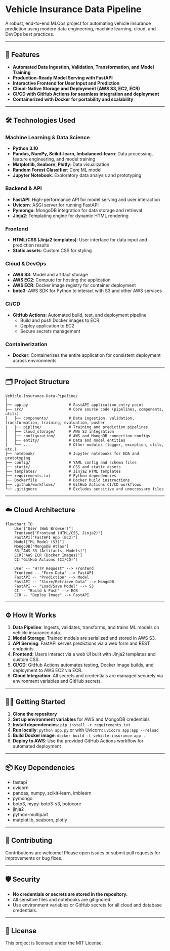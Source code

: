 # Vehicle Insurance Data Pipeline

A robust, end-to-end MLOps project for automating vehicle insurance prediction using modern data engineering, machine learning, cloud, and DevOps best practices.

---

## 🚀 Features

- **Automated Data Ingestion, Validation, Transformation, and Model Training**
- **Production-Ready Model Serving with FastAPI**
- **Interactive Frontend for User Input and Prediction**
- **Cloud-Native Storage and Deployment (AWS S3, EC2, ECR)**
- **CI/CD with GitHub Actions for seamless integration and deployment**
- **Containerized with Docker for portability and scalability**

---

## 🛠️ Technologies Used

### Machine Learning & Data Science

- **Python 3.10**
- **Pandas, NumPy, Scikit-learn, Imbalanced-learn**: Data processing, feature engineering, and model training
- **Matplotlib, Seaborn, Plotly**: Data visualization
- **Random Forest Classifier**: Core ML model
- **Jupyter Notebook**: Exploratory data analysis and prototyping

### Backend & API

- **FastAPI**: High-performance API for model serving and user interaction
- **Uvicorn**: ASGI server for running FastAPI
- **Pymongo**: MongoDB integration for data storage and retrieval
- **Jinja2**: Templating engine for dynamic HTML rendering

### Frontend

- **HTML/CSS (Jinja2 templates)**: User interface for data input and prediction results
- **Static assets**: Custom CSS for styling

### Cloud & DevOps

- **AWS S3**: Model and artifact storage
- **AWS EC2**: Compute for hosting the application
- **AWS ECR**: Docker image registry for container deployment
- **boto3**: AWS SDK for Python to interact with S3 and other AWS services

### CI/CD

- **GitHub Actions**: Automated build, test, and deployment pipeline
  - Build and push Docker images to ECR
  - Deploy application to EC2
  - Secure secrets management

### Containerization

- **Docker**: Containerizes the entire application for consistent deployment across environments

---

## 🗂️ Project Structure

```
Vehicle-Insurance-Data-Pipeline/
│
├── app.py                  # FastAPI application entry point
├── src/                    # Core source code (pipelines, components, utils)
│   ├── components/         # Data ingestion, validation, transformation, training, evaluation, pusher
│   ├── pipline/            # Training and prediction pipelines
│   ├── cloud_storage/      # AWS S3 integration
│   ├── configuration/      # AWS and MongoDB connection configs
│   ├── entity/             # Data and model entities
│   └── ...                 # Other modules (logger, exception, utils, etc.)
├── notebook/               # Jupyter notebooks for EDA and prototyping
├── config/                 # YAML config and schema files
├── static/                 # CSS and static assets
├── templates/              # Jinja2 HTML templates
├── requirements.txt        # Python dependencies
├── Dockerfile              # Docker build instructions
├── .github/workflows/      # GitHub Actions CI/CD workflows
└── .gitignore              # Excludes sensitive and unnecessary files
```

---

## ☁️ Cloud Architecture

```mermaid
flowchart TD
    User["User (Web Browser)"]
    Frontend["Frontend (HTML/CSS, Jinja2)"]
    FastAPI["FastAPI App (EC2)"]
    Model["ML Model (S3)"]
    MongoDB["MongoDB Atlas"]
    S3["AWS S3 (Artifacts, Models)"]
    ECR["AWS ECR (Docker Images)"]
    CI["GitHub Actions (CI/CD)"]

    User -- "HTTP Request" --> Frontend
    Frontend -- "Form Data" --> FastAPI
    FastAPI -- "Prediction" --> Model
    FastAPI -- "Store/Retrieve Data" --> MongoDB
    FastAPI -- "Load/Save Model" --> S3
    CI -- "Build & Push" --> ECR
    ECR -- "Deploy Image" --> FastAPI
```

---

## ⚙️ How It Works

1. **Data Pipeline**: Ingests, validates, transforms, and trains ML models on vehicle insurance data.
2. **Model Storage**: Trained models are serialized and stored in AWS S3.
3. **API Serving**: FastAPI serves predictions via a web form and REST endpoints.
4. **Frontend**: Users interact via a web UI built with Jinja2 templates and custom CSS.
5. **CI/CD**: GitHub Actions automates testing, Docker image builds, and deployment to AWS EC2 via ECR.
6. **Cloud Integration**: All secrets and credentials are managed securely via environment variables and GitHub secrets.

---

## 🧑‍💻 Getting Started

1. **Clone the repository**
2. **Set up environment variables** for AWS and MongoDB credentials
3. **Install dependencies**: `pip install -r requirements.txt`
4. **Run locally**: `python app.py` or with Uvicorn: `uvicorn app:app --reload`
5. **Build Docker image**: `docker build -t vehicle-insurance-app .`
6. **Deploy to AWS**: Use the provided GitHub Actions workflow for automated deployment

---

## 📦 Key Dependencies

- fastapi
- uvicorn
- pandas, numpy, scikit-learn, imblearn
- pymongo
- boto3, mypy-boto3-s3, botocore
- jinja2
- python-multipart
- matplotlib, seaborn, plotly

---

## 🤝 Contributing

Contributions are welcome! Please open issues or submit pull requests for improvements or bug fixes.

---

## 🛡️ Security

- **No credentials or secrets are stored in the repository.**
- All sensitive files and notebooks are gitignored.
- Use environment variables or GitHub secrets for all cloud and database credentials.

---

## 📄 License

This project is licensed under the MIT License. 